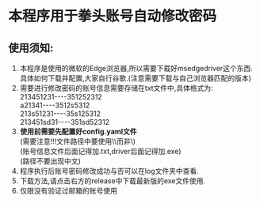 # 本程序用于拳头账号自动修改密码
## 使用须知:
1. 本程序是使用的微软的Edge浏览器,所以需要下载好msedgedriver这个东西.具体如何下载并配置,大家自行谷歌.(注意需要下载与自己浏览器匹配的版本)
2. 需要进行修改密码的账号信息需要存储在txt文件中,具体格式为:  
213451231----351252312  
a21341----3512s5312  
213s51231----35s125312  
213451sd31----351sd52312  
3. **使用前需要先配置好config.yaml文件**  
(需要注意!!!文件路径中要使用\\\而非\\)  
(账号信息文件后面记得加.txt,driver后面记得加.exe)  
(路径不要出现中文)
5. 程序执行后账号密码修改成功与否可以在log文件夹中查看.
6. 下载方法,请点击右方的release中下载最新版的exe文件使用.
7. 仅限没有验证过邮箱的账号使用
